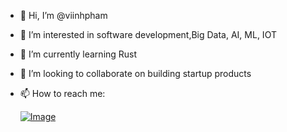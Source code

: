 - 👋 Hi, I’m @viinhpham
- 👀 I’m interested in software development,Big Data, AI, ML, IOT
- 🌱 I’m currently learning Rust
- 💞️ I’m looking to collaborate on building startup products
- 📫 How to reach me:

    [![Image](https://img.shields.io/badge/LinkedIn-0077B5?style=for-the-badge&logo=linkedin&logoColor=white)](https://www.linkedin.com/in/quocvinhpham/)

<!---
viinhpham/viinhpham is a ✨ special ✨ repository because its `README.md` (this file) appears on your GitHub profile.
You can click the Preview link to take a look at your changes.
--->
